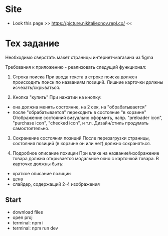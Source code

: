 # Site

- Look this page >> https://picture.nikitalieonov.repl.co/ <<
# Тех задание
Необходимо сверстать макет страницы интернет-магазина из figma

Требования к приложению - реализовать следущий функционал:

1. Строка поиска
При ввода текста в строке поиска должен происходить поиск по названиям позиций.
Лишние карточки должны исчезать/скрываться.

2. Кнопка "купить"
При нажатии на кнопку:
 - она должна менять состояние, на 2 сек, на "обрабатывается"
 - после "обрабатывается" переходить в состояние "в корзине"
Отображение состояний визуально оформить, напр. "preloader icon", "purchase icon", "checked icon", и т.п.
Дизайн/стиль продумать самостоятельно.

3. Сохранение состояния позиций
После перезагрузки страницы, состояния позиций (в корзине он или нет) должно сохраняться.

4. Подробное описание похиции
При клике на название/изображение товара должна открывается модальное окно с карточкой товара.
В карточке должны быть:
- краткое описание позиции
- цена
- слайдер, содержащий 2-4 изображения

## Start

- download files
- open proj 
- terminal: npm i
- terminal: npm run dev
